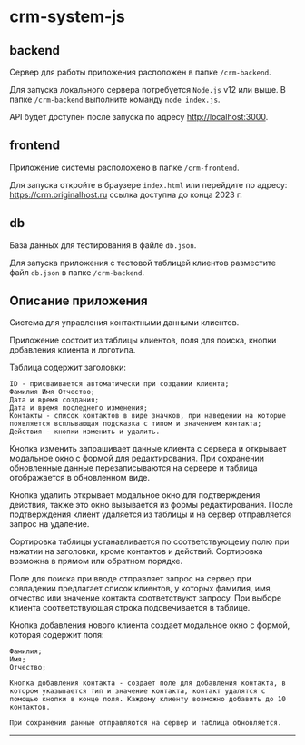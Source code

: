 # crm-system-js

## backend

Сервер для работы приложения расположен в папке `/crm-backend`.

Для запуска локального сервера потребуется `Node.js` v12 или выше.
В папке `/crm-backend` выполните команду `node index.js`.

API будет доступен после запуска по адресу <http://localhost:3000>.

## frontend

Приложение системы расположено в папке `/crm-frontend`.

Для запуска откройте в браузере `index.html` или перейдите по адресу:
<https://crm.originalhost.ru> ссылка доступна до конца 2023 г.

## db

База данных для тестирования в файле `db.json`.

Для запуска приложения с тестовой таблицей клиентов разместите файл `db.json` в папке `/crm-backend`.

## Описание приложения

Система для управления контактными данными клиентов.

Приложение состоит из таблицы клиентов, поля для поиска, кнопки добавления клиента и логотипа.

Таблица содержит заголовки:

    ID - присваивается автоматически при создании клиента;
    Фамилия Имя Отчество;
    Дата и время создания;
    Дата и время последнего изменения;
    Контакты - список контактов в виде значков, при наведении на которые появляется всплывающая подсказка с типом и значением контакта;
    Действия - кнопки изменить и удалить.

Кнопка изменить запрашивает данные клиента с сервера и открывает модальное окно с формой для редактирования. При сохранении обновленные данные перезаписываются на сервере и таблица отображается в обновленном виде.

Кнопка удалить открывает модальное окно для подтверждения действия, также это окно вызывается из формы редактирования. После подтверждения клиент удаляется из таблицы и на сервер отправляется запрос на удаление.

Сортировка таблицы устанавливается по соответствующему полю при нажатии на заголовки, кроме контактов и действий. Сортировка возможна в прямом или обратном порядке.

Поле для поиска при вводе отправляет запрос на сервер при совпадении предлагает список клиентов, у которых фамилия, имя, отчество или значение контакта соответствуют запросу. При выборе клиента соответствующая строка подсвечивается в таблице.

Кнопка добавления нового клиента создает модальное окно с формой, которая содержит поля:

    Фамилия;
    Имя;
    Отчество;

    Кнопка добавления контакта - создает поле для добавления контакта, в котором указывается тип и значение контакта, контакт удалятся с помощью кнопки в конце поля. Каждому клиенту возможно добавить до 10 контактов.

    При сохранении данные отправляются на сервер и таблица обновляется.

____